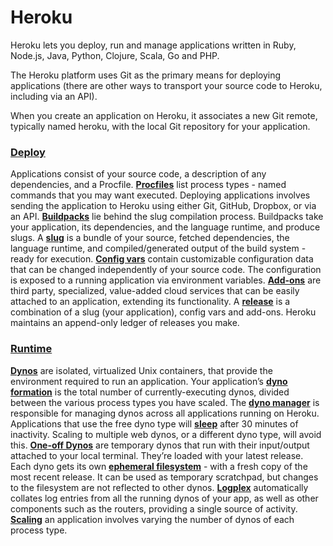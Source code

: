 # Heroku

Heroku lets you deploy, run and manage applications written in Ruby, Node.js, Java, Python, Clojure, Scala, Go and PHP.

The Heroku platform uses Git as the primary means for deploying applications (there are other ways to transport your source code to Heroku, including via an API).

When you create an application on Heroku, it associates a new Git remote, typically named heroku, with the local Git repository for your application.

### <u>Deploy</u>
Applications consist of your source code, a description of any dependencies, and a Procfile.
<u>**Procfiles**</u> list process types - named commands that you may want executed.
Deploying applications involves sending the application to Heroku using either Git, GitHub, Dropbox, or via an API.
<u>**Buildpacks**</u> lie behind the slug compilation process. Buildpacks take your application, its dependencies, and the language runtime, and produce slugs.
A <u>**slug**</u> is a bundle of your source, fetched dependencies, the language runtime, and compiled/generated output of the build system - ready for execution.
<u>**Config vars**</u> contain customizable configuration data that can be changed independently of your source code. The configuration is exposed to a running application via environment variables.
<u>**Add-ons**</u> are third party, specialized, value-added cloud services that can be easily attached to an application, extending its functionality.
A <u>**release**</u> is a combination of a slug (your application), config vars and add-ons. Heroku maintains an append-only ledger of releases you make.

### <u>Runtime</u>
<u>**Dynos**</u> are isolated, virtualized Unix containers, that provide the environment required to run an application.
Your application’s <u>**dyno formation**</u> is the total number of currently-executing dynos, divided between the various process types you have scaled.
The <u>**dyno manager**</u> is responsible for managing dynos across all applications running on Heroku.
Applications that use the free dyno type will <u>**sleep**</u> after 30 minutes of inactivity. Scaling to multiple web dynos, or a different dyno type, will avoid this.
<u>**One-off Dynos**</u> are temporary dynos that run with their input/output attached to your local terminal. They’re loaded with your latest release.
Each dyno gets its own <u>**ephemeral filesystem**</u> - with a fresh copy of the most recent release. It can be used as temporary scratchpad, but changes to the filesystem are not reflected to other dynos.
<u>**Logplex**</u> automatically collates log entries from all the running dynos of your app, as well as other components such as the routers, providing a single source of activity.
<u>**Scaling**</u> an application involves varying the number of dynos of each process type.